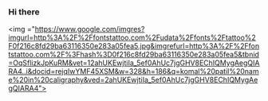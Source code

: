 ### Hi there 
<img ="https://www.google.com/imgres?imgurl=http%3A%2F%2Ffontstattoo.com%2Fudata%2Ffonts%2Ftattoo%2F0f216c8fd29ba63116350e283a05fea5.jpg&imgrefurl=http%3A%2F%2Ffontstattoo.com%2F%3Fhash%3D0f216c8fd29ba63116350e283a05fea5&tbnid=OqSflizkJpKuRM&vet=12ahUKEwjtiIa_5ef0AhUc7jgGHV8EChIQMygAegQIARA4..i&docid=rejqIwYMF45XSM&w=328&h=186&q=komal%20patil%20name%20in%20caligraphy&ved=2ahUKEwjtiIa_5ef0AhUc7jgGHV8EChIQMygAegQIARA4">

<!--
**komalpatil1713/komalpatil1713** is a ✨ _special_ ✨ repository because its `README.md` (this file) appears on your GitHub profile.

Here are some ideas to get you started:

- 🔭 I’m currently working on ...
- 🌱 I’m currently learning ...
- 👯 I’m looking to collaborate on ...
- 🤔 I’m looking for help with ...
- 💬 Ask me about ...
- 📫 How to reach me: ...
- 😄 Pronouns: ...
- ⚡ Fun fact: ...
-->
